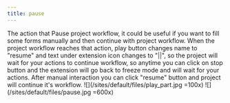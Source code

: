 ```yaml
---
title: pause
---
```


The action that Pause project workflow, it could be useful if you want to fill some forms manually and then continue with project workflow. When the project workflow reaches that action, play button changes name to "resume" and text under extension icon changes to "||", so the project will wait for your actions to continue workflow, so anytime you can click on stop button and the extension will go back to freeze mode and will wait for your actions. After manual interaction you can click "resume" button and project will continue it's workflow. ![](/sites/default/files/play_part.jpg =100x) ![](/sites/default/files/pause.jpg =600x)